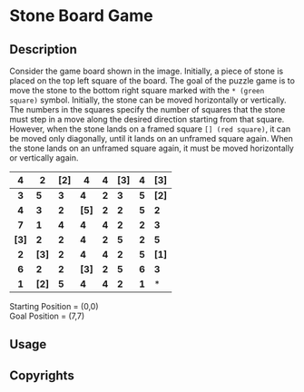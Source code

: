 # Stone Board Game

## Description
Consider the game board shown in the image. Initially, a piece of stone is placed on the top left square of the board. 
The goal of the puzzle game is to move the stone to the bottom right square marked with the `* (green square)` symbol. Initially,
the stone can be moved horizontally or vertically.
The numbers in the squares specify the number of squares that the stone must step in a move along the desired direction starting from that square.
However, when the stone lands on a framed square `[] (red square)`, it can be moved only diagonally, until it lands on an unframed square again. 
When the stone lands on an unframed square again, it must be moved horizontally or vertically again.

|  4  	    | 2      	| [2] 	    | 4   	    | 4 	    |  [3]   	| 4 	    | [3]   	|
|:---:	    |-----	    |-----  	|-----	    |----	    |-----	    |---	    |-----	    |
| **3**   	| **5** 	| **3**   	| **4**   	| **2** 	| **3**   	| **5** 	| **[2]** 	|
| **4**   	| **3**   	| **2**   	| **[5]** 	| **2** 	| **2**   	| **5** 	| **2**   	|
| **7**   	| **1**  	| **4**   	| **4**   	| **4** 	| **2**   	| **2** 	| **3**   	|
| **[3]** 	| **2**   	| **2**   	| **4**   	| **2** 	| **5**   	| **2** 	| **5**   	|
| **2**   	| **[3]** 	| **2**   	| **4**   	| **4** 	| **2**   	| **5** 	| **[1]** 	|
| **6**   	| **2**   	| **2**   	| **[3]** 	| **2** 	| **5**   	| **6** 	| **3**   	|
| **1**   	| **[2]** 	| **5**   	| **4**   	| **4** 	| **2**   	| **1** 	|     *     |

Starting Position = (0,0)\
Goal Position = (7,7)

## Usage


## Copyrights
